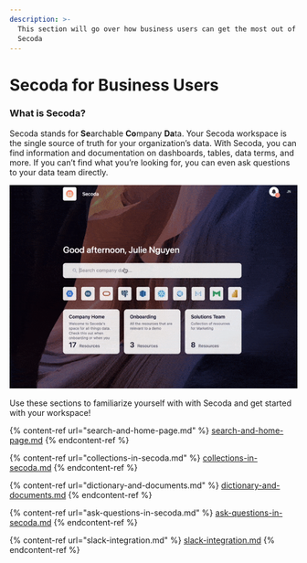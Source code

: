 ```yaml
---
description: >-
  This section will go over how business users can get the most out of using
  Secoda
---
```


# Secoda for Business Users

### What is Secoda?

Secoda stands for **Se**archable **Co**mpany **Da**ta. Your Secoda workspace is the single source of truth for your organization’s data. With Secoda, you can find information and documentation on dashboards, tables, data terms, and more. If you can’t find what you’re looking for, you can even ask questions to your data team directly.

![](<../.gitbook/assets/ezgif.com-gif-maker (19) (1) (1).gif>)

Use these sections to familiarize yourself with with Secoda and get started with your workspace!

{% content-ref url="search-and-home-page.md" %}
[search-and-home-page.md](search-and-home-page.md)
{% endcontent-ref %}

{% content-ref url="collections-in-secoda.md" %}
[collections-in-secoda.md](collections-in-secoda.md)
{% endcontent-ref %}

{% content-ref url="dictionary-and-documents.md" %}
[dictionary-and-documents.md](dictionary-and-documents.md)
{% endcontent-ref %}

{% content-ref url="ask-questions-in-secoda.md" %}
[ask-questions-in-secoda.md](ask-questions-in-secoda.md)
{% endcontent-ref %}

{% content-ref url="slack-integration.md" %}
[slack-integration.md](slack-integration.md)
{% endcontent-ref %}
